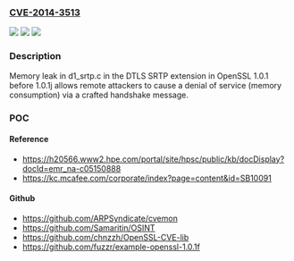 ### [CVE-2014-3513](https://cve.mitre.org/cgi-bin/cvename.cgi?name=CVE-2014-3513)
![](https://img.shields.io/static/v1?label=Product&message=n%2Fa&color=blue)
![](https://img.shields.io/static/v1?label=Version&message=n%2Fa&color=blue)
![](https://img.shields.io/static/v1?label=Vulnerability&message=n%2Fa&color=brighgreen)

### Description

Memory leak in d1_srtp.c in the DTLS SRTP extension in OpenSSL 1.0.1 before 1.0.1j allows remote attackers to cause a denial of service (memory consumption) via a crafted handshake message.

### POC

#### Reference
- https://h20566.www2.hpe.com/portal/site/hpsc/public/kb/docDisplay?docId=emr_na-c05150888
- https://kc.mcafee.com/corporate/index?page=content&id=SB10091

#### Github
- https://github.com/ARPSyndicate/cvemon
- https://github.com/Samaritin/OSINT
- https://github.com/chnzzh/OpenSSL-CVE-lib
- https://github.com/fuzzr/example-openssl-1.0.1f

